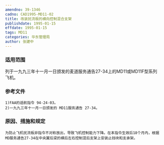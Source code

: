 ```yaml
---
amendno: 39-1346  
cadno: CAD1995-MD11-02  
title: 改装扰流板的横向控制混合支架  
publishdate: 1995-01-15  
effdate: 1995-01-15  
tags: MD11  
categories: 华东管理局  
author: 张建中  
---
```

  
### 适用范围  
列于一九九三年十一月一日颁发的麦道服务通告27-34上的MD11或MD11F型系列飞机。  
  
<!--more-->  
### 参考文件  
    1)FAA的适航指令 94-24-03。  
    2)一九九三年十一月一日颁发的 MD11服务通告 27-34。  
  
### 原因、措施和规定  
    为防止飞机扰流板非指令不对称放出，导致飞机控制能力下降。在本指令生效后18个月内，根据MD服务通告27-34在中央翼后梁的横后左右控制混后支架上安装止挡块和支承架。  
